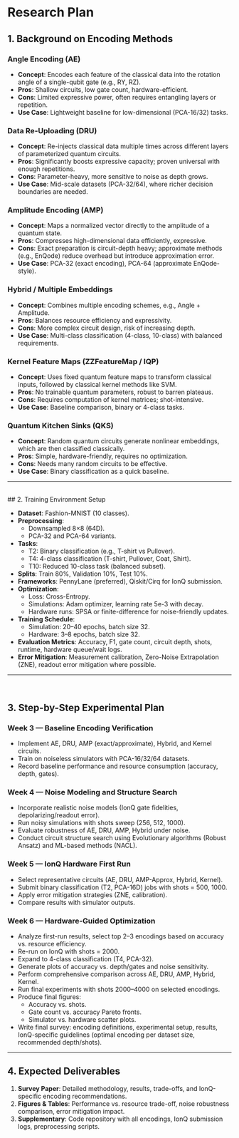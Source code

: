 # Research Plan

## 1. Background on Encoding Methods

### Angle Encoding (AE)
- **Concept**: Encodes each feature of the classical data into the rotation angle of a single-qubit gate (e.g., RY, RZ).
- **Pros**: Shallow circuits, low gate count, hardware-efficient.
- **Cons**: Limited expressive power, often requires entangling layers or repetition.
- **Use Case**: Lightweight baseline for low-dimensional (PCA-16/32) tasks.

### Data Re-Uploading (DRU)
- **Concept**: Re-injects classical data multiple times across different layers of parameterized quantum circuits.
- **Pros**: Significantly boosts expressive capacity; proven universal with enough repetitions.
- **Cons**: Parameter-heavy, more sensitive to noise as depth grows.
- **Use Case**: Mid-scale datasets (PCA-32/64), where richer decision boundaries are needed.

### Amplitude Encoding (AMP)
- **Concept**: Maps a normalized vector directly to the amplitude of a quantum state.
- **Pros**: Compresses high-dimensional data efficiently, expressive.
- **Cons**: Exact preparation is circuit-depth heavy; approximate methods (e.g., EnQode) reduce overhead but introduce approximation error.
- **Use Case**: PCA-32 (exact encoding), PCA-64 (approximate EnQode-style).

### Hybrid / Multiple Embeddings
- **Concept**: Combines multiple encoding schemes, e.g., Angle + Amplitude.
- **Pros**: Balances resource efficiency and expressivity.
- **Cons**: More complex circuit design, risk of increasing depth.
- **Use Case**: Multi-class classification (4-class, 10-class) with balanced requirements.

### Kernel Feature Maps (ZZFeatureMap / IQP)
- **Concept**: Uses fixed quantum feature maps to transform classical inputs, followed by classical kernel methods like SVM.
- **Pros**: No trainable quantum parameters, robust to barren plateaus.
- **Cons**: Requires computation of kernel matrices; shot-intensive.
- **Use Case**: Baseline comparison, binary or 4-class tasks.

### Quantum Kitchen Sinks (QKS)
- **Concept**: Random quantum circuits generate nonlinear embeddings, which are then classified classically.
- **Pros**: Simple, hardware-friendly, requires no optimization.
- **Cons**: Needs many random circuits to be effective.
- **Use Case**: Binary classification as a quick baseline.

---
<br>
## 2. Training Environment Setup

- **Dataset**: Fashion-MNIST (10 classes).
- **Preprocessing**:  
  - Downsampled 8×8 (64D).  
  - PCA-32 and PCA-64 variants.
- **Tasks**:  
  - T2: Binary classification (e.g., T-shirt vs Pullover).  
  - T4: 4-class classification (T-shirt, Pullover, Coat, Shirt).  
  - T10: Reduced 10-class task (balanced subset).
- **Splits**: Train 80%, Validation 10%, Test 10%.
- **Frameworks**: PennyLane (preferred), Qiskit/Cirq for IonQ submission.
- **Optimization**:  
  - Loss: Cross-Entropy.  
  - Simulations: Adam optimizer, learning rate 5e-3 with decay.  
  - Hardware runs: SPSA or finite-difference for noise-friendly updates.
- **Training Schedule**:  
  - Simulation: 20–40 epochs, batch size 32.  
  - Hardware: 3–8 epochs, batch size 32.  
- **Evaluation Metrics**: Accuracy, F1, gate count, circuit depth, shots, runtime, hardware queue/wait logs.
- **Error Mitigation**: Measurement calibration, Zero-Noise Extrapolation (ZNE), readout error mitigation where possible.

---
<br>

## 3. Step-by-Step Experimental Plan

### Week 3 — Baseline Encoding Verification
- Implement AE, DRU, AMP (exact/approximate), Hybrid, and Kernel circuits.
- Train on noiseless simulators with PCA-16/32/64 datasets.
- Record baseline performance and resource consumption (accuracy, depth, gates).

### Week 4 — Noise Modeling and Structure Search
- Incorporate realistic noise models (IonQ gate fidelities, depolarizing/readout error).
- Run noisy simulations with shots sweep (256, 512, 1000).
- Evaluate robustness of AE, DRU, AMP, Hybrid under noise.
- Conduct circuit structure search using Evolutionary algorithms (Robust Ansatz) and ML-based methods (NACL).

### Week 5 — IonQ Hardware First Run
- Select representative circuits (AE, DRU, AMP-Approx, Hybrid, Kernel).
- Submit binary classification (T2, PCA-16D) jobs with shots = 500, 1000.
- Apply error mitigation strategies (ZNE, calibration).
- Compare results with simulator outputs.

### Week 6 — Hardware-Guided Optimization
- Analyze first-run results, select top 2–3 encodings based on accuracy vs. resource efficiency.
- Re-run on IonQ with shots = 2000.
- Expand to 4-class classification (T4, PCA-32).
- Generate plots of accuracy vs. depth/gates and noise sensitivity.
- Perform comprehensive comparison across AE, DRU, AMP, Hybrid, Kernel.
- Run final experiments with shots 2000–4000 on selected encodings.
- Produce final figures:  
  - Accuracy vs. shots.  
  - Gate count vs. accuracy Pareto fronts.  
  - Simulator vs. hardware scatter plots.  
- Write final survey: encoding definitions, experimental setup, results, IonQ-specific guidelines (optimal encoding per dataset size, recommended depth/shots).

---

## 4. Expected Deliverables
1. **Survey Paper**: Detailed methodology, results, trade-offs, and IonQ-specific encoding recommendations.  
2. **Figures & Tables**: Performance vs. resource trade-off, noise robustness comparison, error mitigation impact.  
3. **Supplementary**: Code repository with all encodings, IonQ submission logs, preprocessing scripts.  
